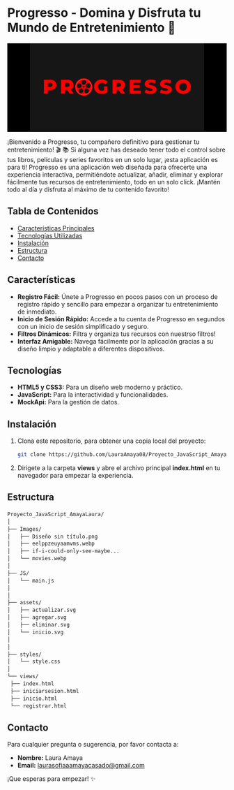 <h1> Progresso - Domina y Disfruta tu Mundo de Entretenimiento 🍿</h1>

<p align="center" style="background-color: black">
  <img src="Images/Diseño sin título.png" alt="Imagen referencial" width="400" />
</p>


<p>¡Bienvenido a Progresso, tu compañero definitivo para gestionar tu entretenimiento! 🎬 📚 Si alguna vez has deseado tener todo el control sobre tus libros, películas y series favoritos en un solo lugar, ¡esta aplicación es para ti!  
Progresso es una aplicación web diseñada para ofrecerte una experiencia interactiva, permitiéndote actualizar, añadir, eliminar y explorar fácilmente tus recursos de entretenimiento, todo en un solo click. ¡Mantén todo al día y disfruta al máximo de tu contenido favorito!</p>

## Tabla de Contenidos
- [Características Principales](#características)
- [Tecnologías Utilizadas](#Tecnologìas)
- [Instalación](#instalación)
- [Estructura](#estructura)
- [Contacto](#contacto)

## Características

- **Registro Fácil:** Únete a Progresso en pocos pasos con un proceso de registro rápido y sencillo para empezar a organizar tu entretenimiento de inmediato.
- **Inicio de Sesión Rápido:** Accede a tu cuenta de Progresso en segundos con un inicio de sesión simplificado y seguro.
- **Filtros Dinámicos:** Filtra y organiza tus recursos con nuestrso filtros!
- **Interfaz Amigable:** Navega fácilmente por la aplicación gracias a su diseño limpio y adaptable a diferentes dispositivos.

## Tecnologías

- **HTML5 y CSS3:** Para un diseño web moderno y práctico.
- **JavaScript:** Para la interactividad y funcionalidades.
- **MockApi:** Para la gestión de datos.


## Instalación
1. Clona este repositorio, para obtener una copia local del proyecto:
   ```bash
   git clone https://github.com/LauraAmaya08/Proyecto_JavaScript_AmayaLaura
2. Dirigete a la carpeta **views** y abre el archivo principal **index.html** en tu navegador para empezar la experiencia.

## Estructura
   ```bash
Proyecto_JavaScript_AmayaLaura/
│
├── Images/
│   ├── Diseño sin título.png
│   ├── eelppzeuyaamvms.webp
│   ├── if-i-could-only-see-maybe...
│   └── movies.webp
│
├── JS/
│   └── main.js
│
│
├── assets/
│   ├── actualizar.svg
│   ├── agregar.svg
│   ├── eliminar.svg
│   └── inicio.svg
│
│
├── styles/
│   └── style.css
│
└── views/
    ├── index.html
    ├── iniciarsesion.html
    ├── inicio.html
    └── registrar.html
```

    
## Contacto
Para cualquier pregunta o sugerencia, por favor contacta a:
- **Nombre:** Laura Amaya
- **Email:** laurasofiaaamayacasado@gmail.com

¡Que esperas para empezar! ✨
